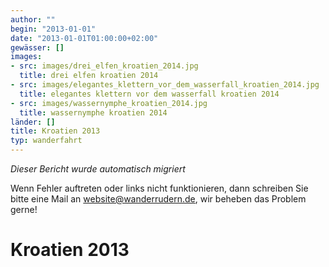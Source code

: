 ```yaml
---
author: ""
begin: "2013-01-01"
date: "2013-01-01T01:00:00+02:00"
gewässer: []
images:
- src: images/drei_elfen_kroatien_2014.jpg
  title: drei elfen kroatien 2014
- src: images/elegantes_klettern_vor_dem_wasserfall_kroatien_2014.jpg
  title: elegantes klettern vor dem wasserfall kroatien 2014
- src: images/wassernymphe_kroatien_2014.jpg
  title: wassernymphe kroatien 2014
länder: []
title: Kroatien 2013
typ: wanderfahrt
---
```



*Dieser Bericht wurde automatisch migriert*

Wenn Fehler auftreten oder links nicht funktionieren, dann schreiben Sie bitte eine Mail an website@wanderrudern.de, wir beheben das Problem gerne!



# Kroatien 2013


